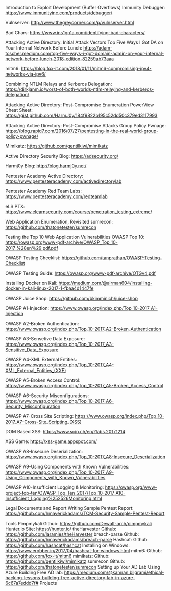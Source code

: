 Introduction to Exploit Development (Buffer Overflows)
Immunity Debugger: https://www.immunityinc.com/products/debugger/

Vulnserver: http://www.thegreycorner.com/p/vulnserver.html

Bad Chars: https://www.ins1gn1a.com/identifying-bad-characters/

Attacking Active Directory: Initial Attack Vectors
Top Five Ways I Got DA on Your Internal Network Before Lunch: https://adam-toscher.medium.com/top-five-ways-i-got-domain-admin-on-your-internal-network-before-lunch-2018-edition-82259ab73aaa

mitm6: https://blog.fox-it.com/2018/01/11/mitm6-compromising-ipv4-networks-via-ipv6/

Combining NTLM Relays and Kerberos Delegation: https://dirkjanm.io/worst-of-both-worlds-ntlm-relaying-and-kerberos-delegation/

Attacking Active Directory: Post-Compromise Enumeration
PowerView Cheat Sheet: https://gist.github.com/HarmJ0y/184f9822b195c52dd50c379ed3117993

Attacking Active Directory: Post-Compromise Attacks
Group Policy Pwnage: https://blog.rapid7.com/2016/07/27/pentesting-in-the-real-world-group-policy-pwnage/

Mimikatz: https://github.com/gentilkiwi/mimikatz

Active Directory Security Blog: https://adsecurity.org/

Harmj0y Blog: http://blog.harmj0y.net/

Pentester Academy Active Directory: https://www.pentesteracademy.com/activedirectorylab

Pentester Academy Red Team Labs: https://www.pentesteracademy.com/redteamlab

eLS PTX: https://www.elearnsecurity.com/course/penetration_testing_extreme/

Web Application Enumeration, Revisited
sumrecon: https://github.com/thatonetester/sumrecon

Testing the Top 10 Web Application Vulnerabilities
OWASP Top 10: https://owasp.org/www-pdf-archive/OWASP_Top_10-2017_%28en%29.pdf.pdf

OWASP Testing Checklist: https://github.com/tanprathan/OWASP-Testing-Checklist

OWASP Testing Guide: https://owasp.org/www-pdf-archive/OTGv4.pdf

Installing Docker on Kali: https://medium.com/@airman604/installing-docker-in-kali-linux-2017-1-fbaa4d1447fe

OWASP Juice Shop: https://github.com/bkimminich/juice-shop

OWASP A1-Injection: https://www.owasp.org/index.php/Top_10-2017_A1-Injection

OWASP A2-Broken Authentication: https://www.owasp.org/index.php/Top_10-2017_A2-Broken_Authentication

OWASP A3-Sensetive Data Exposure: https://www.owasp.org/index.php/Top_10-2017_A3-Sensitive_Data_Exposure

OWASP A4-XML External Entities: https://www.owasp.org/index.php/Top_10-2017_A4-XML_External_Entities_(XXE)

OWASP A5-Broken Access Control: https://www.owasp.org/index.php/Top_10-2017_A5-Broken_Access_Control

OWASP A6-Security Misconfigurations: https://www.owasp.org/index.php/Top_10-2017_A6-Security_Misconfiguration

OWASP A7-Cross Site Scripting: https://www.owasp.org/index.php/Top_10-2017_A7-Cross-Site_Scripting_(XSS)

DOM Based XSS: https://www.scip.ch/en/?labs.20171214

XSS Game: https://xss-game.appspot.com/

OWASP A8-Insecure Deserialization: https://www.owasp.org/index.php/Top_10-2017_A8-Insecure_Deserialization

OWASP A9-Using Components with Known Vulnerabilities: https://www.owasp.org/index.php/Top_10-2017_A9-Using_Components_with_Known_Vulnerabilities

OWASP A10-Insufficient Logging & Monitoring: https://owasp.org/www-project-top-ten/OWASP_Top_Ten_2017/Top_10-2017_A10-Insufficient_Logging%252526Monitoring.html

Legal Documents and Report Writing
Sample Pentest Report: https://github.com/hmaverickadams/TCM-Security-Sample-Pentest-Report

Tools
Pimpmykali
Github: https://github.com/Dewalt-arch/pimpmykali
Hunter.io
Site: https://hunter.io/
theHarvester
Github: https://github.com/laramies/theHarvester
breach-parse
Github: https://github.com/hmaverickadams/breach-parse
Hashcat:
Github: https://github.com/hashcat/hashcat
Installing on Windows: https://www.erobber.in/2017/04/hashcat-for-windows.html
mitm6:
Github: https://github.com/fox-it/mitm6
mimikatz:
Github: https://github.com/gentilkiwi/mimikatz
sumrecon
Github: https://github.com/thatonetester/sumrecon
Setting up Your AD Lab Using Azure
Building Free AD lab: https://medium.com/@kamran.bilgrami/ethical-hacking-lessons-building-free-active-directory-lab-in-azure-6c67a7eddd7f# Projects
